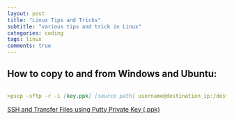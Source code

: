 ```yaml
---
layout: post
title: "Linux Tips and Tricks"
subtitle: "various tips and trick in Linux"
categories: coding
tags: linux
comments: true
---
```


## How to copy to and from Windows and Ubuntu:
```markdown

>pscp -sftp -r -i [key.ppk] [source path] username@destination_ip:/destination/path

```
[SSH and Transfer Files using Putty Private Key (.ppk)](http://blog.danyll.com/ssh-and-transfer-files-using-putty-private-key-ppk/)
